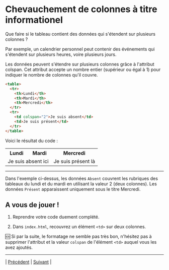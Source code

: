 # Chevauchement de colonnes à titre informationel

Que faire si le tableau contient des données qui s'étendent sur plusieurs colonnes ?

Par exemple, un calendrier personnel peut contenir des événements qui s'étendent sur plusieurs heures, voire plusieurs jours.

Les données peuvent s'étendre sur plusieurs colonnes grâce à l'attribut colspan. Cet attribut accepte un nombre entier (supérieur ou égal à 1) pour indiquer le nombre de colonnes qu'il couvre.

```html
<table>
  <tr>
    <th>Lundi</th>
    <th>Mardi</th>
    <th>Mercredi</th>
  </tr>
  <tr>
    <td colspan="2">Je suis absent</td>
    <td>Je suis présent</td>
  </tr>
</table>
```
Voici le résultat du code :
<table>
  <tr>
    <th>Lundi</th>
    <th>Mardi</th>
    <th>Mercredi</th>
  </tr>
  <tr>
    <td colspan="2">Je suis absent ici</td>
    <td>Je suis présent là</td>
  </tr>
</table>

___
Dans l'exemple ci-dessus, les données `Absent` couvrent les rubriques des tableaux du lundi et du mardi en utilisant la valeur 2 (deux colonnes). Les données `Présent` apparaissent uniquement sous le titre Mercredi.

## A vous de jouer !

1. Reprendre votre code duement complété.

2. Dans `index.html`, recouvrez un élément `<td>` sur deux colonnes.

🆘 Si par la suite, le formatage ne semble pas très bon, n'hésitez pas à supprimer l'attribut et la valeur `colspan` de l'élément `<td>` auquel vous les avez ajoutés.
___

| [Précédent](./5-bordure.md)       | [Suivant](./7-chevauchement-ligne.md)       |
